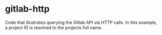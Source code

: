 # gitlab-http

Code that illustrates querying the Gitlab API via HTTP calls. In this example, a project ID is resolved to the projects full name.
